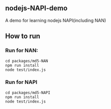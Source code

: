 ## nodejs-NAPI-demo

A demo for learning nodejs NAPI(including NAN)

## How to run

### Run for NAN:

```
cd packages/md5-NAN
npm run install
node test/index.js
```

### Run for NAPI

```
cd packages/md5-NAPI
npm run install
node test/index.js
```
